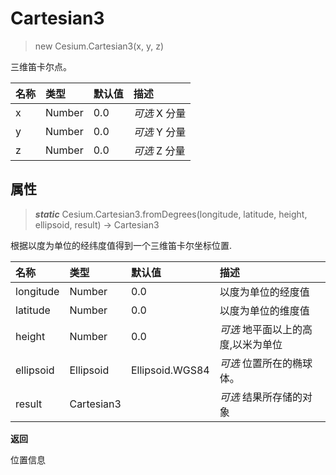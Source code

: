 # Cartesian3

> new Cesium.Cartesian3(x, y, z)

三维笛卡尔点。

名称|类型|默认值|描述
:-|:-|:-|:-
x | Number |0.0| *可选* X 分量
y | Number | 0.0 | *可选* Y 分量
z | Number | 0.0 | *可选* Z 分量


## 属性

> ***static*** Cesium.Cartesian3.fromDegrees(longitude, latitude, height, ellipsoid, result) → Cartesian3

根据以度为单位的经纬度值得到一个三维笛卡尔坐标位置.

名称|类型|默认值|描述
:-|:-|:-|:-
longitude | Number |0.0| 以度为单位的经度值
latitude | Number | 0.0 | 以度为单位的维度值
height | Number | 0.0 | *可选* 地平面以上的高度,以米为单位
ellipsoid | Ellipsoid |Ellipsoid.WGS84|*可选* 位置所在的椭球体。
result|Cartesian3||*可选* 结果所存储的对象

**返回**

位置信息

